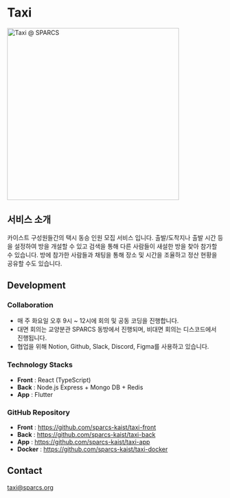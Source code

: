 # Taxi

<a href="https://taxi.sparcs.org/">
  <img src="/projects/ServiceTaxi.svg" width="400" alt="Taxi @ SPARCS" />
</a>

## 서비스 소개

카이스트 구성원들간의 택시 동승 인원 모집 서비스 입니다. 출발/도착지나 출발 시간 등을 설정하여 방을 개설할 수 있고 검색을 통해 다른 사람들이 새설한 방을 찾아 참가할 수 있습니다. 방에 참가한 사람들과 채팅을 통해 장소 및 시간을 조율하고 정산 현황을 공유할 수도 있습니다.

## Development

### Collaboration

 - 매 주 화요일 오후 9시 ~ 12시에 회의 및 공동 코딩을 진행합니다.
 - 대면 회의는 교양분관 SPARCS 동방에서 진행되며, 비대면 회의는 디스코드에서 진행됩니다.
 - 협업을 위해 Notion, Github, Slack, Discord, Figma를 사용하고 있습니다.

### Technology Stacks

 - **Front** : React (TypeScript)
 - **Back** : Node.js Express + Mongo DB + Redis
 - **App** : Flutter

### GitHub Repository

 - **Front** : <https://github.com/sparcs-kaist/taxi-front>
 - **Back** : <https://github.com/sparcs-kaist/taxi-back>
 - **App** : <https://github.com/sparcs-kaist/taxi-app>
 - **Docker** : <https://github.com/sparcs-kaist/taxi-docker>

## Contact

<taxi@sparcs.org>
